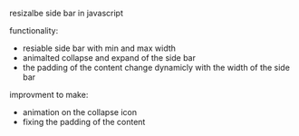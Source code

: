 resizalbe side bar in javascript

functionality:

- resiable side bar with min and max width
- animalted collapse and expand of the side bar
- the padding of the content change dynamicly with the width of the side bar

improvment to make:

- animation on the collapse icon
- fixing the padding of the content
